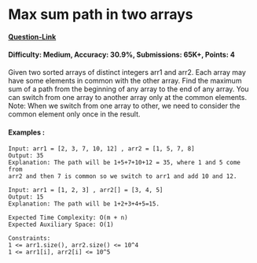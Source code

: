 # Max sum path in two arrays
#### [Question-Link](https://www.geeksforgeeks.org/problems/max-sum-path-in-two-arrays/1)
#### Difficulty: Medium, Accuracy: 30.9%, Submissions: 65K+, Points: 4

Given two sorted arrays of distinct integers arr1 and arr2. Each array may have some elements in common with the other array. Find the maximum sum of a path from the beginning of any array to the end of any array. You can switch from one array to another array only at the common elements.
<br>
Note:  When we switch from one array to other,  we need to consider the common element only once in the result.

#### Examples :
```
Input: arr1 = [2, 3, 7, 10, 12] , arr2 = [1, 5, 7, 8]
Output: 35
Explanation: The path will be 1+5+7+10+12 = 35, where 1 and 5 come from
arr2 and then 7 is common so we switch to arr1 and add 10 and 12.
```
```
Input: arr1 = [1, 2, 3] , arr2[] = [3, 4, 5]
Output: 15
Explanation: The path will be 1+2+3+4+5=15.
```
```
Expected Time Complexity: O(m + n)
Expected Auxiliary Space: O(1)

Constraints:
1 <= arr1.size(), arr2.size() <= 10^4
1 <= arr1[i], arr2[i] <= 10^5
```
